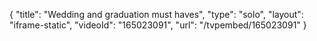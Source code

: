 {
    "title": "Wedding and graduation must haves",
    "type": "solo",
    "layout": "iframe-static",
    "videoId": "165023091",
    "url": "\/tvpembed\/165023091"
}